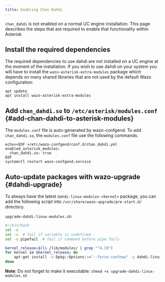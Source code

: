 ```yaml
---
title: Enabling Chan Dahdi
---
```


`chan_dahdi` is not enabled on a normal UC engine installation. This page describes the steps that
are required to enable that functionality within Asterisk

## Install the required dependencies

The required dependencies to use dahdi are not installed on a UC engine at the moment of the
installation. If you wish to use dahdi on your system you will have to install the
`wazo-asterisk-extra-modules` package which depends on many shared libraries that are not used by
the default Wazo configuration:

```shell
apt update
apt install wazo-asterisk-extra-modules
```

## Add `chan_dahdi.so` to `/etc/asterisk/modules.conf` {#add-chan-dahdi-to-asterisk-modules}

The `modules.conf` file is auto-generated by wazo-confgend. To add `chan_dahdi.so`, the
`modules.conf` file use the following commands:

```shell
echo<<EOF >/etc/wazo-confgend/conf.d/chan_dahdi.yml
enabled_asterisk_modules:
  chan_dahdi.so: true
EOF
systemctl restart wazo-confgend.service
```

## Auto-update packages with wazo-upgrade {#dahdi-upgrade}

To always have the latest `dahdi-linux-modules-<kernel>` package, you can add the following script
into `/usr/share/wazo-upgrade/pre-start.d/` directory.

`upgrade-dahdi-linux-modules.sh`:

```bash
#!/bin/bash
set -e
set -u  # fail if variable is undefined
set -o pipefail  # fail if command before pipe fails

kernel_release=$(ls /lib/modules/ | grep "^4.19")
for kernel in $kernel_release; do
	apt-get install -o Dpkg::Options::="--force-confnew" -y dahdi-linux-modules-${kernel}
done
```

**Note**: Do not forget to make it executable: `chmod +x upgrade-dahdi-linux-modules.sh`
